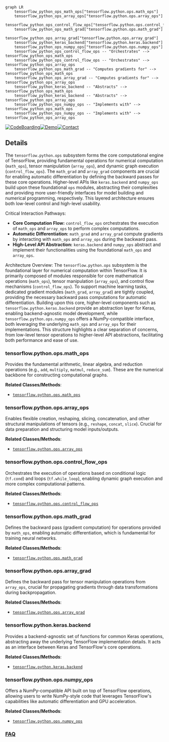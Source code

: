 ```mermaid
graph LR
    tensorflow_python_ops_math_ops["tensorflow.python.ops.math_ops"]
    tensorflow_python_ops_array_ops["tensorflow.python.ops.array_ops"]
    tensorflow_python_ops_control_flow_ops["tensorflow.python.ops.control_flow_ops"]
    tensorflow_python_ops_math_grad["tensorflow.python.ops.math_grad"]
    tensorflow_python_ops_array_grad["tensorflow.python.ops.array_grad"]
    tensorflow_python_keras_backend["tensorflow.python.keras.backend"]
    tensorflow_python_ops_numpy_ops["tensorflow.python.ops.numpy_ops"]
    tensorflow_python_ops_control_flow_ops -- "Orchestrates" --> tensorflow_python_ops_math_ops
    tensorflow_python_ops_control_flow_ops -- "Orchestrates" --> tensorflow_python_ops_array_ops
    tensorflow_python_ops_math_grad -- "Computes gradients for" --> tensorflow_python_ops_math_ops
    tensorflow_python_ops_array_grad -- "Computes gradients for" --> tensorflow_python_ops_array_ops
    tensorflow_python_keras_backend -- "Abstracts" --> tensorflow_python_ops_math_ops
    tensorflow_python_keras_backend -- "Abstracts" --> tensorflow_python_ops_array_ops
    tensorflow_python_ops_numpy_ops -- "Implements with" --> tensorflow_python_ops_math_ops
    tensorflow_python_ops_numpy_ops -- "Implements with" --> tensorflow_python_ops_array_ops
```

[![CodeBoarding](https://img.shields.io/badge/Generated%20by-CodeBoarding-9cf?style=flat-square)](https://github.com/CodeBoarding/CodeBoarding)[![Demo](https://img.shields.io/badge/Try%20our-Demo-blue?style=flat-square)](https://www.codeboarding.org/demo)[![Contact](https://img.shields.io/badge/Contact%20us%20-%20contact@codeboarding.org-lightgrey?style=flat-square)](mailto:contact@codeboarding.org)

## Details

The `tensorflow.python.ops` subsystem forms the core computational engine of TensorFlow, providing fundamental operations for numerical computation (`math_ops`), tensor manipulation (`array_ops`), and dynamic graph execution (`control_flow_ops`). The `math_grad` and `array_grad` components are crucial for enabling automatic differentiation by defining the backward passes for these core operations. Higher-level APIs like `keras.backend` and `numpy_ops` build upon these foundational `ops` modules, abstracting their complexities and providing more user-friendly interfaces for model building and numerical programming, respectively. This layered architecture ensures both low-level control and high-level usability.

Critical Interaction Pathways:
*   **Core Computation Flow:** `control_flow_ops` orchestrates the execution of `math_ops` and `array_ops` to perform complex computations.
*   **Automatic Differentiation:** `math_grad` and `array_grad` compute gradients by interacting with `math_ops` and `array_ops` during the backward pass.
*   **High-Level API Abstraction:** `keras.backend` and `numpy_ops` abstract and implement their functionalities using the foundational `math_ops` and `array_ops`.

Architecture Overview:
The `tensorflow.python.ops` subsystem is the foundational layer for numerical computation within TensorFlow. It is primarily composed of modules responsible for core mathematical operations (`math_ops`), tensor manipulation (`array_ops`), and control flow mechanisms (`control_flow_ops`). To support machine learning tasks, dedicated gradient modules (`math_grad`, `array_grad`) are tightly coupled, providing the necessary backward pass computations for automatic differentiation. Building upon this core, higher-level components such as `tensorflow.python.keras.backend` provide an abstraction layer for Keras, enabling backend-agnostic model development, while `tensorflow.python.ops.numpy_ops` offers a NumPy-compatible interface, both leveraging the underlying `math_ops` and `array_ops` for their implementations. This structure highlights a clear separation of concerns, from low-level tensor operations to higher-level API abstractions, facilitating both performance and ease of use.

### tensorflow.python.ops.math_ops
Provides the fundamental arithmetic, linear algebra, and reduction operations (e.g., `add`, `multiply`, `matmul`, `reduce_sum`). These are the numerical backbone for constructing computational graphs.


**Related Classes/Methods**:

- <a href="https://github.com/tensorflow/tensorflow/blob/master/tensorflow/python/ops/math_ops.py" target="_blank" rel="noopener noreferrer">`tensorflow.python.ops.math_ops`</a>


### tensorflow.python.ops.array_ops
Enables flexible creation, reshaping, slicing, concatenation, and other structural manipulations of tensors (e.g., `reshape`, `concat`, `slice`). Crucial for data preparation and structuring model inputs/outputs.


**Related Classes/Methods**:

- <a href="https://github.com/tensorflow/tensorflow/blob/master/tensorflow/python/ops/array_ops.py" target="_blank" rel="noopener noreferrer">`tensorflow.python.ops.array_ops`</a>


### tensorflow.python.ops.control_flow_ops
Orchestrates the execution of operations based on conditional logic (`tf.cond`) and loops (`tf.while_loop`), enabling dynamic graph execution and more complex computational patterns.


**Related Classes/Methods**:

- <a href="https://github.com/tensorflow/tensorflow/blob/master/tensorflow/python/ops/control_flow_ops.py" target="_blank" rel="noopener noreferrer">`tensorflow.python.ops.control_flow_ops`</a>


### tensorflow.python.ops.math_grad
Defines the backward pass (gradient computation) for operations provided by `math_ops`, enabling automatic differentiation, which is fundamental for training neural networks.


**Related Classes/Methods**:

- <a href="https://github.com/tensorflow/tensorflow/blob/master/tensorflow/python/ops/math_grad.py" target="_blank" rel="noopener noreferrer">`tensorflow.python.ops.math_grad`</a>


### tensorflow.python.ops.array_grad
Defines the backward pass for tensor manipulation operations from `array_ops`, crucial for propagating gradients through data transformations during backpropagation.


**Related Classes/Methods**:

- <a href="https://github.com/tensorflow/tensorflow/blob/master/tensorflow/python/ops/array_grad.py" target="_blank" rel="noopener noreferrer">`tensorflow.python.ops.array_grad`</a>


### tensorflow.python.keras.backend
Provides a backend-agnostic set of functions for common Keras operations, abstracting away the underlying TensorFlow implementation details. It acts as an interface between Keras and TensorFlow's core operations.


**Related Classes/Methods**:

- <a href="https://github.com/tensorflow/tensorflow/blob/master/tensorflow/python/keras/backend.py" target="_blank" rel="noopener noreferrer">`tensorflow.python.keras.backend`</a>


### tensorflow.python.ops.numpy_ops
Offers a NumPy-compatible API built on top of TensorFlow operations, allowing users to write NumPy-style code that leverages TensorFlow's capabilities like automatic differentiation and GPU acceleration.


**Related Classes/Methods**:

- <a href="https://github.com/tensorflow/tensorflow/blob/master/tensorflow/python/ops/numpy_ops" target="_blank" rel="noopener noreferrer">`tensorflow.python.ops.numpy_ops`</a>




### [FAQ](https://github.com/CodeBoarding/GeneratedOnBoardings/tree/main?tab=readme-ov-file#faq)